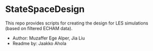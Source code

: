 # StateSpaceDesign

This repo provides scripts for creating the design for LES simulations (based on filtered ECHAM data).

- Author: Muzaffer Ege Alper, Jia Liu
- Readme by: Jaakko Ahola
